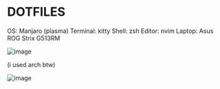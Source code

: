 # DOTFILES

OS: Manjaro (plasma)
Terminal: kitty
Shell: zsh
Editor: nvim
Laptop: Asus ROG Strix G513RM


![image](https://github.com/user-attachments/assets/70dcb820-82a0-4b5f-a1e0-f7147e153bb9)

(i used arch btw)

![image](https://github.com/Pastafarista/dotfiles/assets/104270259/5069817b-1b0a-466a-b6a8-e9e60fb1251a)
